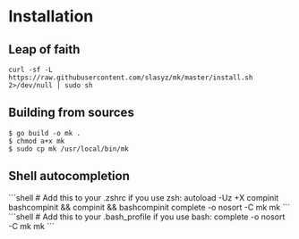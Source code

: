 # Installation

## Leap of faith

```shell
curl -sf -L https://raw.githubusercontent.com/slasyz/mk/master/install.sh 2>/dev/null | sudo sh
```

## Building from sources

```shell
$ go build -o mk .
$ chmod a+x mk
$ sudo cp mk /usr/local/bin/mk
```

## Shell autocompletion

<code-group>
<code-block title="zsh">
```shell
# Add this to your .zshrc if you use zsh:
autoload -Uz +X compinit bashcompinit && compinit && bashcompinit
complete -o nosort -C mk mk
```
</code-block>

<code-block title="bash">
```shell
# Add this to your .bash_profile if you use bash:
complete -o nosort -C mk mk
```
</code-block>
</code-group>
